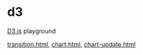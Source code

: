 d3
==

[D3.js](http://d3js.org/) playground

[transition.html](http://htmlpreview.github.io/?https://github.com/marioosh-net/d3/blob/master/transition.html), 
[chart.html](http://htmlpreview.github.io/?https://github.com/marioosh-net/d3/blob/master/chart.html),
[chart-update.html](http://htmlpreview.github.io/?https://github.com/marioosh-net/d3/blob/master/chart-update.html)
